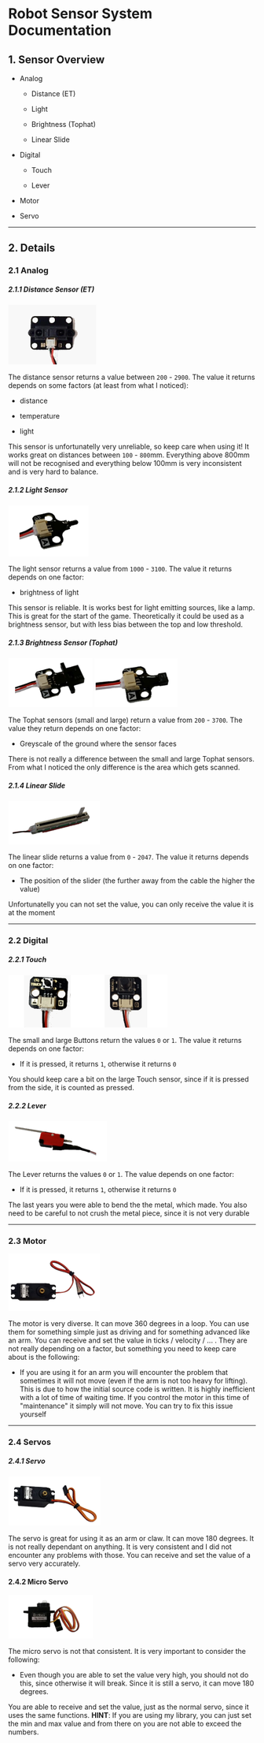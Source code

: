 # Robot Sensor System Documentation

## 1. Sensor Overview

- Analog
  
  - Distance (ET)
  
  - Light
  
  - Brightness (Tophat)
  
  - Linear Slide

- Digital
  
  - Touch
  
  - Lever

- Motor

- Servo

---

## 2. Details

### 2.1 Analog

##### 2.1.1 Distance Sensor (ET)

![](./img/distance_sensor.png)

The distance sensor returns a value between `200` - `2900`. The value it returns depends on some factors (at least from what I noticed):

- distance

- temperature

- light

This sensor is unfortunatelly very unreliable, so keep care when using it! It works great on distances between `100` - `800`mm. Everything above 800mm will not be recognised and everything below 100mm is very inconsistent and is very hard to balance.  

##### 2.1.2 Light Sensor

![](./img/light_sensor.png)

The light sensor returns a value from `1000` - `3100`. The value it returns depends on one factor:

- brightness of light

This sensor is reliable. It is works best for light emitting sources, like a lamp. This is great for the start of the game. Theoretically it could be used as a brightness sensor, but with less bias between the top and low threshold. 

##### 2.1.3 Brightness Sensor (Tophat)

![](./img/large_tophat.png) ![](./img/small_tophat.png)

The Tophat sensors (small and large) return a value from `200` - `3700`. The value they return depends on one factor:

- Greyscale of the ground where the sensor faces

There is not really a difference between the small and large Tophat sensors. From what I noticed the only difference is the area which gets scanned. 

##### 2.1.4 Linear Slide

![](./img/slide.png)

The linear slide returns a value from `0`  - `2047`. The value it returns depends on one factor:

- The position of the slider (the further away from the cable the higher the value)

Unfortunatelly you can not set the value, you can only receive the value it is at the moment

---

### 2.2 Digital

##### 2.2.1 Touch

![](./img/button_small.png)![](./img/button_large.png)

The small and large Buttons return the values `0` or `1`. The value it returns depends on one factor:

- If it is pressed, it returns `1`, otherwise it returns `0` 

You should keep care a bit on the large Touch sensor, since if it is pressed from the side, it is counted as pressed.

##### 2.2.2 Lever

![](./img/lever.png)

The Lever returns the values `0` or `1`. The value depends on one factor:

- If it is pressed, it returns `1`, otherwise it returns `0`

The last years you were able to bend the the metal, which made. You also need to be careful to not crush the metal piece, since it is not very durable

---

### 2.3 Motor

![](./img/motor.png)

The motor is very diverse. It can move 360 degrees in a loop. You can use them for something simple just as driving and for something advanced like an arm. You can receive and set the value in ticks / velocity / ... . They are not really depending on a factor, but something you need to keep care about is the following:

- If you are using it for an arm you will encounter the problem that sometimes it will not move (even if the arm is not too heavy for lifting). This is due to how the initial source code is written. It is highly inefficient with a lot of time of waiting time. If you control the motor in this time of "maintenance" it simply will not move. You can try to fix this issue yourself   

---

### 2.4 Servos

##### 2.4.1 Servo

![](./img/servo.png)

The servo is great for using it as an arm or claw. It can move 180 degrees. It is not really dependant on anything. It is very consistent and I did not encounter any problems with those. You can receive and set the value of a servo very accurately.

#### 2.4.2 Micro Servo

![](./img/micro_servo.png)

The micro servo is not that consistent. It is very important to consider the following:

- Even though you are able to set the value very high, you should not do this, since otherwise it will break. Since it is still a servo, it can move 180 degrees.

You are able to receive and set the value, just as the normal servo, since it uses the same functions. **HINT**: If you are using my library, you can just set the min and max value and from there on you are not able to exceed the numbers.
